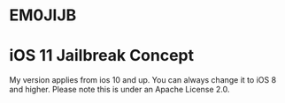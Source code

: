 # EM0JIJB
iOS 11 Jailbreak Concept
========================
My version applies from ios 10 and up. You can always change it to iOS 8 and higher.
Please note this is under an Apache License 2.0.
